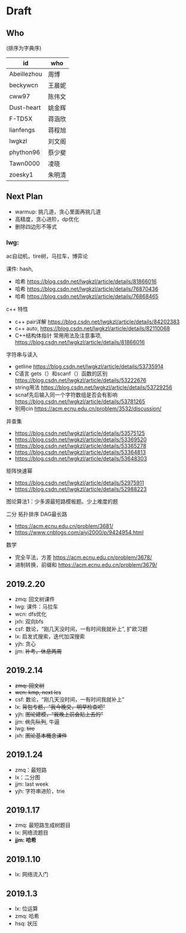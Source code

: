 # Draft

## Who

(排序为字典序)

id |who
--- | ---
Abeillezhou| 周博
beckywcn | 王晨妮
cww97 | 陈伟文
Dust-heart | 姚金辉
F-TD5X | 蒋涵欣
lianfengs | 蒋程旭
lwgkzl | 刘文阁
phython96 | 蔡少斐
Tawn0000 | 凌晓
zoesky1 | 朱明清


## Next Plan

- warmup: 挑几道，贪心里面再挑几道
- 高精度，贪心进阶，dp优化
- 删除四边形不等式

### lwg: 

ac自动机，tire树，马拉车，博弈论

课件: hash, 
- 哈希 https://blog.csdn.net/lwgkzl/article/details/81866016
- 哈希 https://blog.csdn.net/lwgkzl/article/details/76870436
- 哈希 https://blog.csdn.net/lwgkzl/article/details/76868465


c++ 特性
- c++ pair详解 https://blog.csdn.net/lwgkzl/article/details/84202383
- c++ auto, https://blog.csdn.net/lwgkzl/article/details/82110068
- C++结构体指针 常用用法及注意事项, https://blog.csdn.net/lwgkzl/article/details/81866016

字符串与读入
- getline https://blog.csdn.net/lwgkzl/article/details/53735914
- C语言 gets（）和scanf（）函数的区别 https://blog.csdn.net/lwgkzl/article/details/53222676
- string用法 https://blog.csdn.net/lwgkzl/article/details/53729256
- scnaf先后输入同一个字符数组是否会有影响 https://blog.csdn.net/lwgkzl/article/details/53781265
- 别用cin https://acm.ecnu.edu.cn/problem/3532/discussion/


并查集
- https://blog.csdn.net/lwgkzl/article/details/53575125
- https://blog.csdn.net/lwgkzl/article/details/53369520
- https://blog.csdn.net/lwgkzl/article/details/53365278
- https://blog.csdn.net/lwgkzl/article/details/53364813
- https://blog.csdn.net/lwgkzl/article/details/53648303

矩阵快速幂
- https://blog.csdn.net/lwgkzl/article/details/52975911
- https://blog.csdn.net/lwgkzl/article/details/52988223


图论算法1：少多源最短路模板题。少上难度的题

二分 拓扑排序 DAG最长路 
- https://acm.ecnu.edu.cn/problem/3681/
- https://www.cnblogs.com/aiyi2000/p/9424954.html


数学
- 完全平法，方差 https://acm.ecnu.edu.cn/problem/3678/
- 进制转换，前缀和 https://acm.ecnu.edu.cn/problem/3679/



## 2019.2.20

- zmq: 回文树课件
- lwg: 课件：马拉车
- wcn: dfs优化
- jxh: 双向bfs
- csf: 数论，“刚几天没时间，一有时间我就补上”, 扩欧习题
- lx: 启发式搜索，迭代加深搜索
- yjh: 贪心
- jjm: ~~补考，休息两周~~


## 2019.2.14

- ~~zmq: 回文树~~
- ~~wcn: kmp, next lcs~~
- csf: 数论，“刚几天没时间，一有时间我就补上”
- lx: ~~背包专题，“我今晚交，明早检查吧”~~
- yjh: ~~图论建模，“我晚上前会贴上去的”~~
- jjm: ~~优先队列~~, 牛逼
- lwg: ~~tire~~
- jxh: ~~图论基本概念课件~~

## 2019.1.24

- zmq：最短路
- lx：二分图
- jjm: last week
- yjh: 字符串进阶，trie

## 2019.1.17

- zmq: 最短路生成树题目
- lx: 网络流题目
- **jjm: 哈希**

## 2019.1.10

- lx: 网络流入门

## 2019.1.3

- lx: 位运算
- zmq: 哈希
- hsq: 状压
